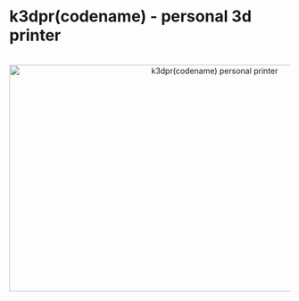 # k3dpr(codename) - personal 3d printer
<br />
<div align="center">
<a href="http://www.youtube.com/watch?feature=player_embedded&v=c9imkmnhGjs" target="_blank">
<img src="http://img.youtube.com/vi/c9imkmnhGjs/0.jpg" alt="k3dpr(codename) personal printer" width="720" height="406" border="0" /></a>
</div>

